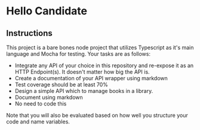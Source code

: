 # Hello Candidate
## Instructions
This project is a bare bones node project that utilizes Typescript as it's main language and Mocha for testing. 
Your tasks are as follows:
 - Integrate any API of your choice in this repository and re-expose it as an HTTP Endpoint(s). It doesn't matter how big the API is.
  - Create a documentation of your API wrapper using markdown
  - Test coverage should be at least 70%
 - Design a simple API which to manage books in a library.
  - Document using markdown
  - No need to code this
  
Note that you will also be evaluated based on how well you structure your code and name variables.
